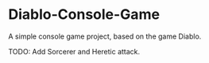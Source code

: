 # Diablo-Console-Game
A simple console game project, based on the game Diablo.

TODO: Add Sorcerer and Heretic attack.
